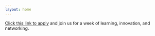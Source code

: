 ```yaml
---
layout: home
---
```

[Click this link to apply]() and join us for a week of learning, innovation, and networking. 
